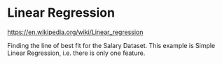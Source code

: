 # Linear Regression

https://en.wikipedia.org/wiki/Linear_regression

Finding the line of best fit for the Salary Dataset. This example is Simple Linear Regression, i.e. there is only one feature.
